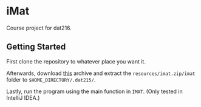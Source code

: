 # iMat
Course project for dat216.

## Getting Started
First clone the repository to whatever place you want it.

Afterwards, download [this](https://chalmers.instructure.com/courses/18191/files/2046735/download?wrap=1) archive 
and extract the ``resources/imat.zip/imat`` folder to ``$HOME_DIRECTORY/.dat215/``.

Lastly, run the program using the main function in ``IMAT``. (Only tested in IntelliJ IDEA.)
